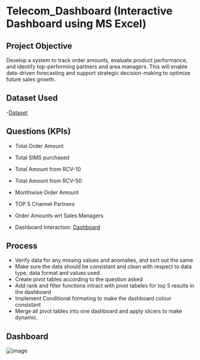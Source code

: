 # Telecom_Dashboard (Interactive Dashboard using MS Excel)

## Project Objective
Develop a system to track order amounts, evaluate product performance, and identify top-performing partners and area managers. This will enable data-driven forecasting and support strategic decision-making to optimize future sales growth.

## Dataset Used
-<a href="https://github.com/sritamkumar123/Mini_Telecom_Dashboard/blob/main/Telecom_dashboard.xlsx">Dataset</a>

## Questions (KPIs)
* Total Order Amount
* Total SIMS purchased
* Total Amount from RCV-10
* Total Amount from RCV-50
* Monthwise Order Amount
* TOP 5 Channel Partners
* Order Amounts wrt Sales Managers

* Dashboard Interaction: <a href="https://github.com/sritamkumar123/Mini_Telecom_Dashboard/blob/main/telecom_dashboard.png">Dashboard</a>

## Process
* Verify data for any missing values and anomalies, and sort out the same
* Make sure the data should be consistant and clean with respect to data type, data format and values used.
* Create pivot tables according to the question asked
* Add rank and filter functions intract with pivot tabeles for top 5 results in the dashboard
* Implement Conditional formating to make the dashboard colour consistant
* Merge all pivot tables into one dashboard and apply slicers to make dynamic.

## Dashboard
![image](https://github.com/user-attachments/assets/72dc0eb1-a024-4188-93e3-fd05d97f57a9)

